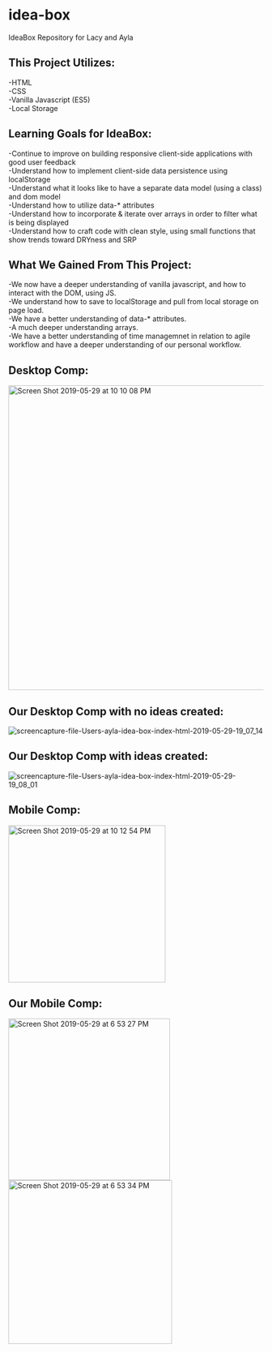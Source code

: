 # idea-box
IdeaBox Repository for Lacy and Ayla



## This Project Utilizes:
-HTML<br>
-CSS<br>
-Vanilla Javascript (ES5)<br>
-Local Storage<br>


## Learning Goals for IdeaBox:

-Continue to improve on building responsive client-side applications with good user feedback<br>
-Understand how to implement client-side data persistence using localStorage<br>
-Understand what it looks like to have a separate data model (using a class) and dom model<br>
-Understand how to utilize data-* attributes<br>
-Understand how to incorporate & iterate over arrays in order to filter what is being displayed<br>
-Understand how to craft code with clean style, using small functions that show trends toward DRYness and SRP<br>

## What We Gained From This Project:

-We now have a deeper understanding of vanilla javascript, and how to interact with the DOM, using JS.<br>
-We understand how to save to localStorage and pull from local storage on page load. <br>
-We have a better understanding of data-* attributes.<br>
-A much deeper understanding arrays. <br>
-We have a better understanding of time managemnet in relation to agile workflow and have a deeper understanding of our personal workflow. <br>


## Desktop Comp:
<img width="601" alt="Screen Shot 2019-05-29 at 10 10 08 PM" src="https://user-images.githubusercontent.com/47537744/58608138-6cc71080-825f-11e9-83c6-28ee3aaf7c01.png">

## Our Desktop Comp with no ideas created:
![screencapture-file-Users-ayla-idea-box-index-html-2019-05-29-19_07_14](https://user-images.githubusercontent.com/47537744/58607768-173e3400-825e-11e9-9fbb-88be103ecdbf.png)


## Our Desktop Comp with ideas created:
![screencapture-file-Users-ayla-idea-box-index-html-2019-05-29-19_08_01](https://user-images.githubusercontent.com/47537744/58607605-86ffef00-825d-11e9-8c9b-fc04ff98b26f.png)

## Mobile Comp:
<img width="310" alt="Screen Shot 2019-05-29 at 10 12 54 PM" src="https://user-images.githubusercontent.com/47537744/58608048-09d57980-825f-11e9-9c5b-5dd1c81aa9d4.png">


## Our Mobile Comp:
<img width="319" alt="Screen Shot 2019-05-29 at 6 53 27 PM" src="https://user-images.githubusercontent.com/47537744/58607791-31781200-825e-11e9-8ff5-32007954a478.png">
<img width="323" alt="Screen Shot 2019-05-29 at 6 53 34 PM" src="https://user-images.githubusercontent.com/47537744/58607819-4654a580-825e-11e9-8690-f3258aa43472.png">


